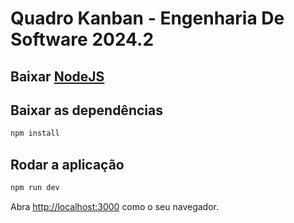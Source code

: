 # Quadro Kanban - Engenharia De Software 2024.2

## Baixar [NodeJS](https://nodejs.org/en/download)



## Baixar as dependências

```bash
npm install
```


## Rodar a aplicação


```bash
npm run dev
```

Abra [http://localhost:3000](http://localhost:3000) como o seu navegador.
